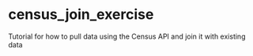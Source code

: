 # census_join_exercise
Tutorial for how to pull data using the Census API and join it with existing data

